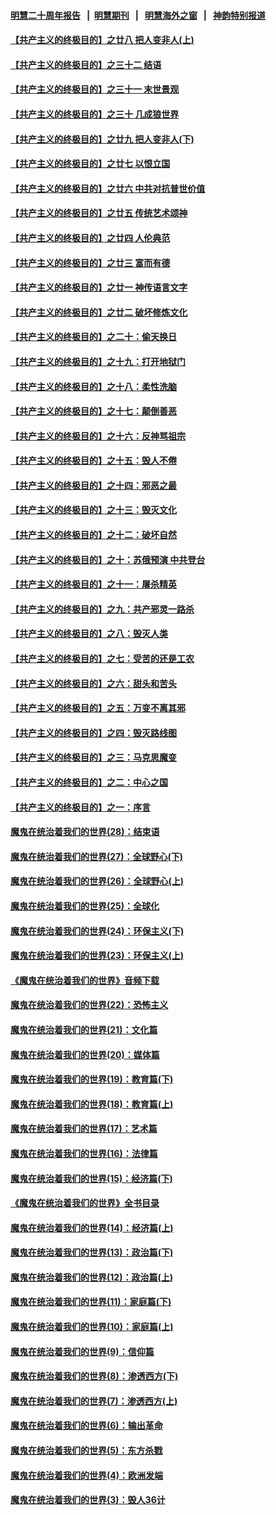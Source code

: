#### [明慧二十周年报告](https://github.com/gfw-breaker/mh-reports/blob/master/README.md?t=07200942) &nbsp;&nbsp;|&nbsp;&nbsp;[明慧期刊](https://github.com/gfw-breaker/mh-qikan) &nbsp;&nbsp;|&nbsp;&nbsp; [明慧海外之窗](https://github.com/gfw-breaker/mh-news/blob/master/README.md?t=07200942) &nbsp;&nbsp;|&nbsp;&nbsp; [神韵特别报道](https://github.com/gfw-breaker/mh-news/blob/master/shenyun.md?t=07200942) 

#### [【共产主义的终极目的】之廿八 把人变非人(上)](../pages/nsc422/n11340492.md?t=07200942) 

#### [【共产主义的终极目的】之三十二 结语](../pages/nsc422/n11360535.md?t=07200942) 

#### [【共产主义的终极目的】之三十一 末世景观](../pages/nsc422/n11351129.md?t=07200942) 

#### [【共产主义的终极目的】之三十 几成狼世界](../pages/nsc422/n11348280.md?t=07200942) 

#### [【共产主义的终极目的】之廿九 把人变非人(下)](../pages/nsc422/n11344140.md?t=07200942) 

#### [【共产主义的终极目的】之廿七 以恨立国](../pages/nsc422/n11336944.md?t=07200942) 

#### [【共产主义的终极目的】之廿六 中共对抗普世价值](../pages/nsc422/n11324785.md?t=07200942) 

#### [【共产主义的终极目的】之廿五 传统艺术颂神](../pages/nsc422/n11296396.md?t=07200942) 

#### [【共产主义的终极目的】之廿四 人伦典范](../pages/nsc422/n11296397.md?t=07200942) 

#### [【共产主义的终极目的】之廿三 富而有德](../pages/nsc422/n11283598.md?t=07200942) 

#### [【共产主义的终极目的】之廿一 神传语言文字](../pages/nsc422/n11263265.md?t=07200942) 

#### [【共产主义的终极目的】之廿二 破坏修炼文化](../pages/nsc422/n11245728.md?t=07200942) 

#### [【共产主义的终极目的】之二十：偷天换日](../pages/nsc422/n11238846.md?t=07200942) 

#### [【共产主义的终极目的】之十九：打开地狱门](../pages/nsc422/n11206376.md?t=07200942) 

#### [【共产主义的终极目的】之十八：柔性洗脑](../pages/nsc422/n11199994.md?t=07200942) 

#### [【共产主义的终极目的】之十七：颠倒善恶](../pages/nsc422/n11179782.md?t=07200942) 

#### [【共产主义的终极目的】之十六：反神骂祖宗](../pages/nsc422/n11166798.md?t=07200942) 

#### [【共产主义的终极目的】之十五：毁人不倦](../pages/nsc422/n11166792.md?t=07200942) 

#### [【共产主义的终极目的】之十四：邪恶之最](../pages/nsc422/n11150249.md?t=07200942) 

#### [【共产主义的终极目的】之十三：毁灭文化](../pages/nsc422/n11135227.md?t=07200942) 

#### [【共产主义的终极目的】之十二：破坏自然](../pages/nsc422/n11135214.md?t=07200942) 

#### [【共产主义的终极目的】之十：苏俄预演 中共登台](../pages/nsc422/n11118424.md?t=07200942) 

#### [【共产主义的终极目的】之十一：屠杀精英](../pages/nsc422/n11118442.md?t=07200942) 

#### [【共产主义的终极目的】之九：共产邪灵一路杀](../pages/nsc422/n11114139.md?t=07200942) 

#### [【共产主义的终极目的】之八：毁灭人类](../pages/nsc422/n11108503.md?t=07200942) 

#### [【共产主义的终极目的】之七：受苦的还是工农](../pages/nsc422/n11101809.md?t=07200942) 

#### [【共产主义的终极目的】之六：甜头和苦头](../pages/nsc422/n11096971.md?t=07200942) 

#### [【共产主义的终极目的】之五：万变不离其邪](../pages/nsc422/n11091285.md?t=07200942) 

#### [【共产主义的终极目的】之四：毁灭路线图](../pages/nsc422/n11086284.md?t=07200942) 

#### [【共产主义的终极目的】之三：马克思魔变](../pages/nsc422/n11061941.md?t=07200942) 

#### [【共产主义的终极目的】之二：中心之国](../pages/nsc422/n11047728.md?t=07200942) 

#### [【共产主义的终极目的】之一：序言](../pages/nsc422/n11086077.md?t=07200942) 

#### [魔鬼在统治着我们的世界(28)：结束语](../pages/nsc422/n10936246.md?t=07200942) 

#### [魔鬼在统治着我们的世界(27)：全球野心(下)](../pages/nsc422/n10928319.md?t=07200942) 

#### [魔鬼在统治着我们的世界(26)：全球野心(上)](../pages/nsc422/n10900318.md?t=07200942) 

#### [魔鬼在统治着我们的世界(25)：全球化](../pages/nsc422/n10788205.md?t=07200942) 

#### [魔鬼在统治着我们的世界(24)：环保主义(下)](../pages/nsc422/n10695307.md?t=07200942) 

#### [魔鬼在统治着我们的世界(23)：环保主义(上)](../pages/nsc422/n10688613.md?t=07200942) 

#### [《魔鬼在统治着我们的世界》音频下载](../pages/nsc422/n10635553.md?t=07200942) 

#### [魔鬼在统治着我们的世界(22)：恐怖主义](../pages/nsc422/n10614727.md?t=07200942) 

#### [魔鬼在统治着我们的世界(21)：文化篇](../pages/nsc422/n10597706.md?t=07200942) 

#### [魔鬼在统治着我们的世界(20)：媒体篇](../pages/nsc422/n10586579.md?t=07200942) 

#### [魔鬼在统治着我们的世界(19)：教育篇(下)](../pages/nsc422/n10564808.md?t=07200942) 

#### [魔鬼在统治着我们的世界(18)：教育篇(上)](../pages/nsc422/n10526970.md?t=07200942) 

#### [魔鬼在统治着我们的世界(17)：艺术篇](../pages/nsc422/n10499093.md?t=07200942) 

#### [魔鬼在统治着我们的世界(16)：法律篇](../pages/nsc422/n10485969.md?t=07200942) 

#### [魔鬼在统治着我们的世界(15)：经济篇(下)](../pages/nsc422/n10469975.md?t=07200942) 

#### [《魔鬼在统治着我们的世界》全书目录](../pages/nsc422/n10464261.md?t=07200942) 

#### [魔鬼在统治着我们的世界(14)：经济篇(上)](../pages/nsc422/n10457370.md?t=07200942) 

#### [魔鬼在统治着我们的世界(13)：政治篇(下)](../pages/nsc422/n10448270.md?t=07200942) 

#### [魔鬼在统治着我们的世界(12)：政治篇(上)](../pages/nsc422/n10444576.md?t=07200942) 

#### [魔鬼在统治着我们的世界(11)：家庭篇(下)](../pages/nsc422/n10440961.md?t=07200942) 

#### [魔鬼在统治着我们的世界(10)：家庭篇(上)](../pages/nsc422/n10435448.md?t=07200942) 

#### [魔鬼在统治着我们的世界(9)：信仰篇](../pages/nsc422/n10432159.md?t=07200942) 

#### [魔鬼在统治着我们的世界(8)：渗透西方(下)](../pages/nsc422/n10429603.md?t=07200942) 

#### [魔鬼在统治着我们的世界(7)：渗透西方(上)](../pages/nsc422/n10426013.md?t=07200942) 

#### [魔鬼在统治着我们的世界(6)：输出革命](../pages/nsc422/n10421536.md?t=07200942) 

#### [魔鬼在统治着我们的世界(5)：东方杀戮](../pages/nsc422/n10417707.md?t=07200942) 

#### [魔鬼在统治着我们的世界(4)：欧洲发端](../pages/nsc422/n10414890.md?t=07200942) 

#### [魔鬼在统治着我们的世界(3)：毁人36计](../pages/nsc422/n10411583.md?t=07200942) 

